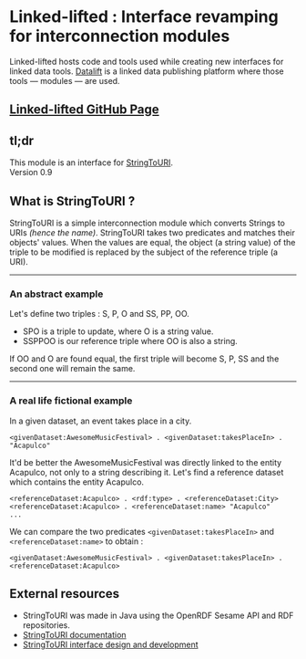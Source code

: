 # Linked-lifted : Interface revamping for interconnection modules

Linked-lifted hosts code and tools used while creating new interfaces for linked data tools. 
[Datalift](http://datalift.org/) is a linked data publishing platform where those tools — modules — are used.

## [Linked-lifted GitHub Page](http://thibweb.github.com/linked-lifted/)

## tl;dr ##

This module is an interface for [StringToURI]("http://stringtouri.assembla.me/").  
Version 0.9

## What is StringToURI ? ##

StringToURI is a simple interconnection module which converts Strings to URIs _(hence the name)_.
StringToURI takes two predicates and matches their objects' values. When the values are equal, the object (a string value) of the triple to be modified is replaced by the subject of the reference triple (a URI).

------------------------------------------------------------------------------

### An abstract example ###

Let's define two triples : S, P, O and SS, PP, OO.

* SPO is a triple to update, where O is a string value.
* SSPPOO is our reference triple where OO is also a string.

If OO and O are found equal, the first triple will become S, P, SS and the second one will remain the same.

------------------------------------------------------------------------------

### A real life fictional example ###

In a given dataset, an event takes place in a city.

    <givenDataset:AwesomeMusicFestival> . <givenDataset:takesPlaceIn> . "Acapulco"
    
It'd be better the AwesomeMusicFestival was directly linked to the entity Acapulco, not only to a string describing it.
Let's find a reference dataset which contains the entity Acapulco.

    <referenceDataset:Acapulco> . <rdf:type> . <referenceDataset:City>
    <referenceDataset:Acapulco> . <referenceDataset:name> "Acapulco"
    ...
    
We can compare the two predicates `<givenDataset:takesPlaceIn>` and `<referenceDataset:name>` to obtain :

    <givenDataset:AwesomeMusicFestival> . <givenDataset:takesPlaceIn> . <referenceDataset:Acapulco>
    
## External resources ##

* StringToURI was made in Java using the OpenRDF Sesame API and RDF repositories.
* [StringToURI documentation]("http://stringtouri.assembla.me/")
* [StringToURI interface design and development]("http://thibweb.github.com/linked-lifted/")
